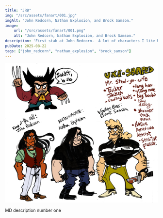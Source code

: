 ```yaml
---
title: "JRB"
img: "/src/assets/fanart/001.jpg"
imgAlt: "John Redcorn, Nathan Explosion, and Brock Samson."
image:
    url: "/src/assets/fanart/001.png"
    alt: "John Redcorn, Nathan Explosion, and Brock Samson."
description: 'First stab at John Redcorn.  A lot of characters I like have a lot in common.'
pubDate: 2025-08-22
tags: ["john_redcorn", "nathan_explosion", "brock_samson"]
---
```


![asdf](/src/assets/fanart/001.jpg "asdf")

MD description number one